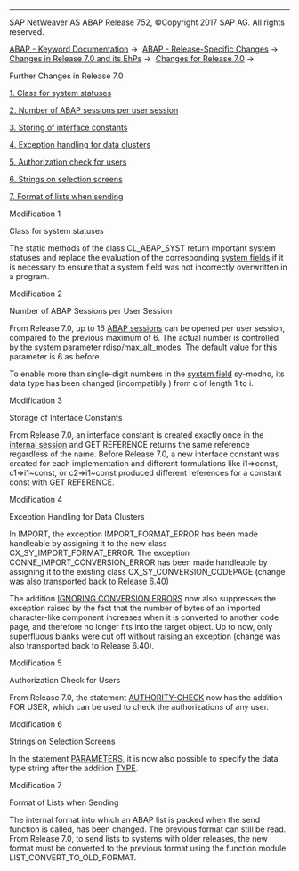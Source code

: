   

* * *

SAP NetWeaver AS ABAP Release 752, ©Copyright 2017 SAP AG. All rights reserved.

[ABAP - Keyword Documentation](javascript:call_link\('abenabap.htm'\)) →  [ABAP - Release-Specific Changes](javascript:call_link\('abennews.htm'\)) →  [Changes in Release 7.0 and its EhPs](javascript:call_link\('abennews-70_ehps.htm'\)) →  [Changes for Release 7.0](javascript:call_link\('abennews-70.htm'\)) → 

Further Changes in Release 7.0

[1\. Class for system statuses](#!ABAP_MODIFICATION_1@1@)

[2\. Number of ABAP sessions per user session](#!ABAP_MODIFICATION_2@2@)

[3\. Storing of interface constants](#!ABAP_MODIFICATION_3@3@)

[4\. Exception handling for data clusters](#!ABAP_MODIFICATION_4@4@)

[5\. Authorization check for users](#!ABAP_MODIFICATION_5@5@)

[6\. Strings on selection screens](#!ABAP_MODIFICATION_6@6@)

[7\. Format of lists when sending](#!ABAP_MODIFICATION_7@7@)

Modification 1

Class for system statuses

The static methods of the class CL\_ABAP\_SYST return important system statuses and replace the evaluation of the corresponding [system fields](javascript:call_link\('abensystem_field_glosry.htm'\) "Glossary Entry") if it is necessary to ensure that a system field was not incorrectly overwritten in a program.

Modification 2

Number of ABAP Sessions per User Session

From Release 7.0, up to 16 [ABAP sessions](javascript:call_link\('abenmain_session_glosry.htm'\) "Glossary Entry") can be opened per user session, compared to the previous maximum of
6\. The actual number is controlled by the system parameter rdisp/max\_alt\_modes. The default value for this parameter is 6 as before.

To enable more than single-digit numbers in the [system field](javascript:call_link\('abensystem_field_glosry.htm'\) "Glossary Entry") sy-modno, its data type has been changed (incompatibly ) from c of length 1 to i.

Modification 3

Storage of Interface Constants

From Release 7.0, an interface constant is created exactly once in the [internal session](javascript:call_link\('abeninternal_session_glosry.htm'\) "Glossary Entry") and GET
REFERENCE returns the same reference regardless of the name. Before Release 7.0, a new interface constant was created for each implementation and different formulations like i1=>const, c1=>i1~const, or c2=>i1~const produced different references for a constant const with GET REFERENCE.

Modification 4

Exception Handling for Data Clusters

In IMPORT, the exception IMPORT\_FORMAT\_ERROR has been made handleable by assigning it to the new class CX\_SY\_IMPORT\_FORMAT\_ERROR. The exception CONNE\_IMPORT\_CONVERSION\_ERROR has been made handleable by assigning it to the existing class CX\_SY\_CONVERSION\_CODEPAGE (change was also transported back to Release 6.40)

The addition [IGNORING CONVERSION ERRORS](javascript:call_link\('abapimport_conversion.htm'\)) now also suppresses the exception raised by the fact that the number of bytes of an imported character-like component increases when it is converted to another code page, and therefore no longer fits into the target object. Up to now, only superfluous blanks were cut off without raising an exception (change was also transported back to Release 6.40).

Modification 5

Authorization Check for Users

From Release 7.0, the statement [AUTHORITY-CHECK](javascript:call_link\('abapauthority-check.htm'\)) now has the addition FOR USER, which can be used to check the authorizations of any user.

Modification 6

Strings on Selection Screens

In the statement [PARAMETERS](javascript:call_link\('abapparameters.htm'\)), it is now also possible to specify the data type string after the addition [TYPE](javascript:call_link\('abapparameters_type.htm'\)).

Modification 7

Format of Lists when Sending

The internal format into which an ABAP list is packed when the send function is called, has been changed. The previous format can still be read. From Release 7.0, to send lists to systems with older releases, the new format must be converted to the previous format using the function module LIST\_CONVERT\_TO\_OLD\_FORMAT.